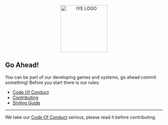<div align="center">
	<image height="150px" src="https://github.com/octofex/.github/blob/main/logos/png/logo-color.png?raw=true" alt="IYE LOGO">
</div>

## Go Ahead!
You can be part of our developing games and systems, go ahead commit something! Before you start there is our rules:
* [Code Of Conduct](https://github.com/octofex/.github/docs/CODE_OF_CONDUCT.md)
* [Contributing](https://github.com/octofex/.github//docs/CONTRIBUTING.md) 
* [Styling Guide](https://github.com/octofex/styling/)

<hr>
We take our <a href="https://github.com/iyellc/.github/blob/main/docs/CODE_OF_CONDUCT.md">Code Of Conduct</a> serious, please read it before contributing.
